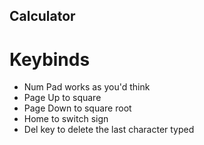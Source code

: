 ## Calculator

# Keybinds
- Num Pad works as you'd think
- Page Up to square
- Page Down to square root
- Home to switch sign
- Del key to delete the last character typed
